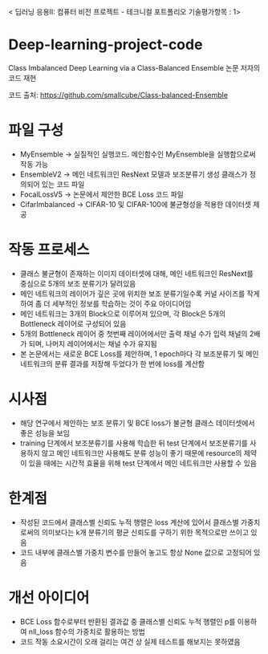 < 딥러닝 응용II: 컴퓨터 비전 프로젝트 - 테크니컬 포트폴리오 기술평가항목 : 1>
# Deep-learning-project-code
Class Imbalanced Deep Learning via a Class-Balanced Ensemble 논문 저자의 코드 재현

코드 출처: https://github.com/smallcube/Class-balanced-Ensemble

# 파일 구성
-  MyEnsemble -> 실질적인 실행코드. 메인함수인 MyEnsemble을 실행함으로써 작동 가능
-  EnsembleV2 -> 메인 네트워크인 ResNext 모델과 보조분류기 생성 클래스가 정의되어 있는 코드 파일
-  FocalLossV5 -> 논문에서 제안한 BCE Loss 코드 파일
-  CifarImbalanced -> CIFAR-10 및 CIFAR-100에 불균형성을 적용한 데이터셋 제공

# 작동 프로세스
- 클래스 불균형이 존재하는 이미지 데이터셋에 대해, 메인 네트워크인 ResNext를 중심으로 5개의 보조 분류기가 달려있음
- 메인 네트워크의 레이어가 깊은 곳에 위치한 보조 분류기일수록 커널 사이즈를 작게 하여 좀 더 세부적인 정보를 학습하는 것이 주요 아이디어임
- 메인 네트워크는 3개의 Block으로 이루어져 있으며, 각 Block은 5개의 Bottleneck 레이어로 구성되어 있음
- 5개의 Bottleneck 레이어 중 첫번째 레이어에서만 출력 채널 수가 입력 채널의 2배가 되며, 나머지 레이어에서는 채널 수가 유지됨
- 본 논문에서는 새로운 BCE Loss를 제안하며, 1 epoch마다 각 보조분류기 및 메인 네트워크의 분류 결과를 저장해 두었다가 한 번에 loss를 계산함

# 시사점
- 해당 연구에서 제안하는 보조 분류기 및 BCE loss가 불균형 클래스 데이터셋에서 좋은 성능을 보임
- training 단계에서 보조분류기를 사용해 학습한 뒤 test 단계에서 보조분류기를 사용하지 않고 메인 네트워크만 사용해도 분류 성능이 좋기 때문에 resource의 제약이 있을 때에는 시간적 효율을 위해 test 단계에서 메인 네트워크만 사용할 수 있음

# 한계점
- 작성된 코드에서 클래스별 신뢰도 누적 행렬은 loss 계산에 있어서 클래스별 가중치로써의 의미보다는 k개 분류기의 평균 신뢰도를 구하기 위한 목적으로만 쓰이고 있음
- 코드 내부에 클래스별 가중치 변수를 만들어 놓고도 항상 None 값으로 고정되어 있음

# 개선 아이디어
- BCE Loss 함수로부터 반환된 결과값 중 클래스별 신뢰도 누적 행렬인 p를 이용하여 nll_loss 함수의 가중치로 활용하는 방법
- 코드 작동 소요시간이 오래 걸리는 여건 상 실제 테스트를 해보지는 못하였음
